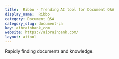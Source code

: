 ```yaml
---
title:  Ribbo - Trending AI tool for Document Q&A
display_name:  Ribbo
category: Document Q&A
category_slug: document-qa
key: aibrainbank_com
website: https://aibrainbank.com/
layout: aitool
---
```


Rapidly finding documents and knowledge.
